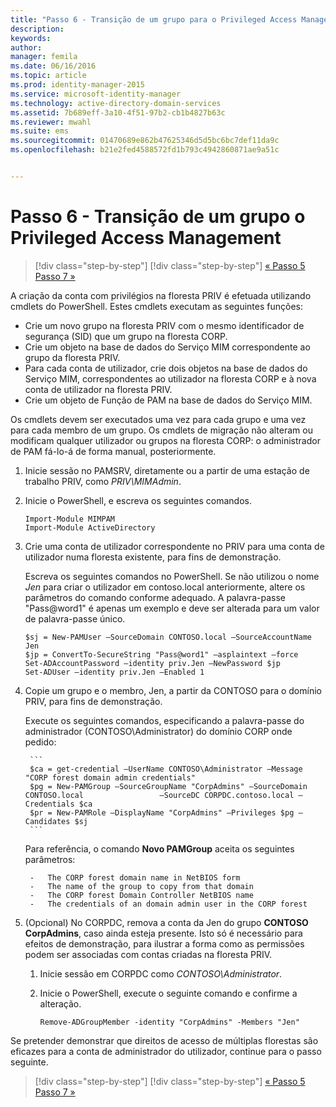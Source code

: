 ```yaml
---
title: "Passo 6 - Transição de um grupo para o Privileged Access Management | Microsoft Identity Manager"
description: 
keywords: 
author: 
manager: femila
ms.date: 06/16/2016
ms.topic: article
ms.prod: identity-manager-2015
ms.service: microsoft-identity-manager
ms.technology: active-directory-domain-services
ms.assetid: 7b689eff-3a10-4f51-97b2-cb1b4827b63c
ms.reviewer: mwahl
ms.suite: ems
ms.sourcegitcommit: 01470689e862b47625346d5d5bc6bc7def11da9c
ms.openlocfilehash: b21e2fed4588572fd1b793c4942860871ae9a51c


---
```


# Passo 6 - Transição de um grupo o Privileged Access Management

>[!div class="step-by-step"]
[!div class="step-by-step"] [« Passo 5 ](step-5-establish-trust-between-priv-corp-forests.md)
[Passo 7 »](step-7-elevate-user-access.md)

A criação da conta com privilégios na floresta PRIV é efetuada utilizando cmdlets do PowerShell. Estes cmdlets executam as seguintes funções:

- Crie um novo grupo na floresta PRIV com o mesmo identificador de segurança (SID) que um grupo na floresta CORP.  
- Crie um objeto na base de dados do Serviço MIM correspondente ao grupo da floresta PRIV.  
- Para cada conta de utilizador, crie dois objetos na base de dados do Serviço MIM, correspondentes ao utilizador na floresta CORP e à nova conta de utilizador na floresta PRIV.  
- Crie um objeto de Função de PAM na base de dados do Serviço MIM.  

Os cmdlets devem ser executados uma vez para cada grupo e uma vez para cada membro de um grupo. Os cmdlets de migração não alteram ou modificam qualquer utilizador ou grupos na floresta CORP: o administrador de PAM fá-lo-á de forma manual, posteriormente.

1. Inicie sessão no PAMSRV, diretamente ou a partir de uma estação de trabalho PRIV, como *PRIV\MIMAdmin*.

2.  Inicie o PowerShell, e escreva os seguintes comandos.

    ```
    Import-Module MIMPAM
    Import-Module ActiveDirectory
    ```

3.  Crie uma conta de utilizador correspondente no PRIV para uma conta de utilizador numa floresta existente, para fins de demonstração.

    Escreva os seguintes comandos no PowerShell.  Se não utilizou o nome *Jen* para criar o utilizador em contoso.local anteriormente, altere os parâmetros do comando conforme adequado. A palavra-passe "Pass@word1" é apenas um exemplo e deve ser alterada para um valor de palavra-passe único.

    ```
    $sj = New-PAMUser –SourceDomain CONTOSO.local –SourceAccountName Jen
    $jp = ConvertTo-SecureString "Pass@word1" –asplaintext –force
    Set-ADAccountPassword –identity priv.Jen –NewPassword $jp
    Set-ADUser –identity priv.Jen –Enabled 1
    ```

4. Copie um grupo e o membro, Jen, a partir da CONTOSO para o domínio PRIV, para fins de demonstração.

    Execute os seguintes comandos, especificando a palavra-passe do administrador (CONTOSO\Administrator) do domínio CORP onde pedido:

        ```
        $ca = get-credential –UserName CONTOSO\Administrator –Message "CORP forest domain admin credentials"
        $pg = New-PAMGroup –SourceGroupName "CorpAdmins" –SourceDomain CONTOSO.local                 –SourceDC CORPDC.contoso.local –Credentials $ca
        $pr = New-PAMRole –DisplayName "CorpAdmins" –Privileges $pg –Candidates $sj
        ```

    Para referência, o comando **Novo PAMGroup** aceita os seguintes parâmetros:

        -   The CORP forest domain name in NetBIOS form  
        -   The name of the group to copy from that domain  
        -   The CORP forest Domain Controller NetBIOS name  
        -   The credentials of an domain admin user in the CORP forest  

5.  (Opcional) No CORPDC, remova a conta da Jen do grupo **CONTOSO CorpAdmins**, caso ainda esteja presente.  Isto só é necessário para efeitos de demonstração, para ilustrar a forma como as permissões podem ser associadas com contas criadas na floresta PRIV.

    1.  Inicie sessão em CORPDC como *CONTOSO\Administrator*.

    2.  Inicie o PowerShell, execute o seguinte comando e confirme a alteração.

        ```
        Remove-ADGroupMember -identity "CorpAdmins" -Members "Jen"
        ```


Se pretender demonstrar que direitos de acesso de múltiplas florestas são eficazes para a conta de administrador do utilizador, continue para o passo seguinte.

>[!div class="step-by-step"]
[!div class="step-by-step"] [« Passo 5 ](step-5-establish-trust-between-priv-corp-forests.md)
[Passo 7 »](step-7-elevate-user-access.md)



<!--HONumber=Jul16_HO2-->


